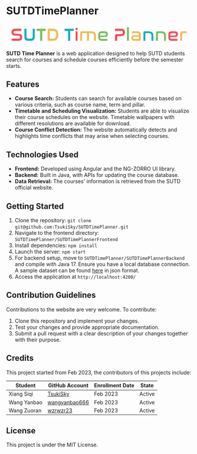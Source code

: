 # SUTDTimePlanner

![SUTD Time Planner](./SUTDTimePlannerFrontend/src/assets/logo.png)

**SUTD Time Planner** is a web application designed to help SUTD students search for courses and schedule courses efficiently before the semester starts.

## Features

* **Course Search:** Students can search for available courses based on various criteria, such as course name, term and pillar.
* **Timetable and Scheduling Visualization:** Students are able to visualize their course schedules on the website. Timetable wallpapers with different resolutions are available for download.
* **Course Conflict Detection:** The website automatically detects and highlights time conflicts that may arise when selecting courses.

## Technologies Used

* **Frontend:** Developed using Angular and the NG-ZORRO UI library.
* **Backend:** Built in Java, with APIs for updating the course database.
* **Data Retrieval:** The courses' information is retrieved from the SUTD official website.

## Getting Started

1. Clone the repository: `git clone git@github.com:TsukiSky/SUTDTimePlanner.git`
2. Navigate to the frontend directory: `SUTDTimePlanner/SUTDTimePlannerFrontend`
3. Install dependencies: `npm install`
4. Launch the server: `npm start`
5. For backend setup, move to `SUTDTimePlanner/SUTDTimePlannerBackend` and compile with Java 17. Ensure you have a local database connection. A sample dataset can be found [here](/SUTDTimePlannerBackend/sample_data.json)  in json format.
6. Access the application at `http://localhost:4200/`

## Contribution Guidelines

Contributions to the website are very welcome. To contribute:

1. Clone this repository and implement your changes.
2. Test your changes and provide appropriate documentation.
3. Submit a pull request with a clear description of your changes together with their purpose.

## Credits

This project started from Feb 2023, the contributors of this projects include:

| Student     | GitHub Account                                    | Enrollment Date | State  |
| ----------- | ------------------------------------------------- | --------------- | ------ |
| Xiang Siqi  | [TsukiSky](https://github.com/TsukiSky)           | Feb 2023        | Active |
| Wang Yanbao | [wangyanbao666](https://github.com/wangyanbao666) | Feb 2023        | Active |
| Wang Zuoran | [wzrwzr23](https://github.com/wzrwzr23)           | Feb 2023        | Active |

## License

This project is under the MIT License.

